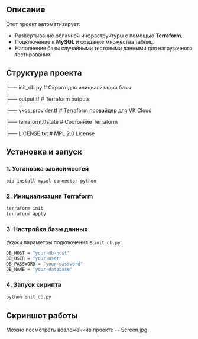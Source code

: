 ##  Описание
Этот проект автоматизирует:
- Развертывание облачной инфраструктуры с помощью **Terraform**.
- Подключение к **MySQL** и создание множества таблиц.
- Наполнение базы случайными тестовыми данными для нагрузочного тестирования.


##  Структура проекта

├── init_db.py # Скрипт для инициализации базы

├── output.tf # Terraform outputs

├── vkcs_provider.tf # Terraform провайдер для VK Cloud

├── terraform.tfstate # Состояние Terraform

├── LICENSE.txt # MPL 2.0 License

##  Установка и запуск

### 1. Установка зависимостей
```bash
pip install mysql-connector-python
```

### 2. Инициализация Terraform
```bash
terraform init
terraform apply
```
### 3. Настройка базы данных

Укажи параметры подключения в `init_db.py`:
```bash
DB_HOST = "your-db-host"
DB_USER = "your-user"
DB_PASSWORD = "your-password"
DB_NAME = "your-database"
```
### 4. Запуск скрипта
```bash
python init_db.py
```
##  Скриншот работы
Можно посмотреть вовложениив проекте -- Screen.jpg
